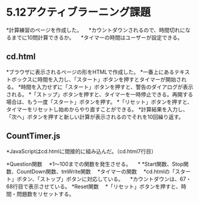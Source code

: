 # 5.12アクティブラーニング課題
*計算練習のページを作成した。
　*カウントダウンされるので、時間切れになるまでに10問計算できるか。
　*タイマーの時間はユーザーが設定できる。

## cd.html
*ブラウザに表示されるページの形をHTMLで作成した。
*一番上にあるテキストボックスに時間を入力し、「スタート」ボタンを押すとタイマーが開始される。
*時間を入力せずに「スタート」ボタンを押すと、警告のダイアログが表示される。
*「ストップ」ボタンを押すと、タイマーを一時停止できる。再開する場合は、もう一度「スタート」ボタンを押す。
*「リセット」ボタンを押すと、タイマーをリセットし始めからやり直すことができる。
*計算結果を入力し、「次へ」ボタンを押すと新しい計算が表示されるのでそれを10回繰り返す。

## CountTimer.js
*JavaScriptはcd.htmlに間接的に組み込んだ。（cd.html7行目）

*Question関数
　*1～100までの関数を発生させる。
　*
*Start関数、Stop関数、CountDown関数、tmWrite関数
　*タイマーの関数
　*cd.htmlの「スタート」ボタン、「ストップ」ボタンに対応している。
　*カウントダウンは、67・68行目で表示させている。
*Reset関数
　*「リセット」ボタンを押すと、時間・問題数をリセットする。

